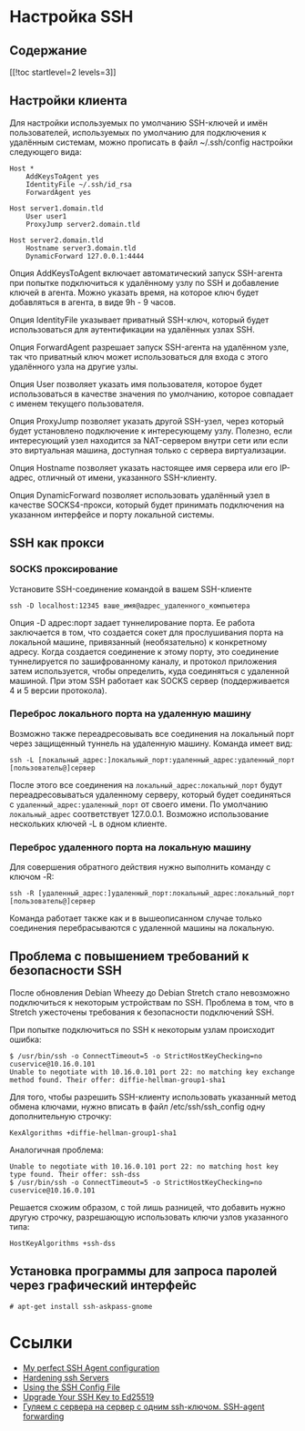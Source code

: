 Настройка SSH
=============

Содержание
----------

[[!toc startlevel=2 levels=3]]

Настройки клиента
-----------------

Для настройки используемых по умолчанию SSH-ключей и имён пользователей, используемых по умолчанию для подключения к удалённым системам, можно прописать в файл ~/.ssh/config настройки следующего вида:

    Host *
        AddKeysToAgent yes
        IdentityFile ~/.ssh/id_rsa
        ForwardAgent yes
  
    Host server1.domain.tld
        User user1
        ProxyJump server2.domain.tld
  
    Host server2.domain.tld
        Hostname server3.domain.tld
        DynamicForward 127.0.0.1:4444

Опция AddKeysToAgent включает автоматический запуск SSH-агента при попытке подключиться к удалённому узлу по SSH и добавление ключей в агента. Можно указать время, на которое ключ будет добавляться в агента, в виде 9h - 9 часов.

Опция IdentityFile указывает приватный SSH-ключ, который будет использоваться для аутентификации на удалённых узлах SSH.

Опция ForwardAgent разрешает запуск SSH-агента на удалённом узле, так что приватный ключ может использоваться для входа с этого удалённого узла на другие узлы.

Опция User позволяет указать имя пользователя, которое будет использоваться в качестве значения по умолчанию, которое совпадает с именем текущего пользователя.

Опция ProxyJump позволяет указать другой SSH-узел, через который будет установлено подключение к интересующему узлу. Полезно, если интересующий узел находится за NAT-сервером внутри сети или если это виртуальная машина, доступная только с сервера виртуализации.

Опция Hostname позволяет указать настоящее имя сервера или его IP-адрес, отличный от имени, указанного SSH-клиенту.

Опция DynamicForward позволяет использовать удалённый узел в качестве SOCKS4-прокси, который будет принимать подключения на указанном интерфейсе и порту локальной системы.

SSH как прокси
--------------

### SOCKS проксирование

Установите SSH-соединение командой в вашем SSH-клиенте

    ssh -D localhost:12345 ваше_имя@адрес_удаленного_компьютера

Опция -D адрес:порт задает туннелирование порта. Ее работа заключается в том, что создается сокет для прослушивания порта на локальной машине, привязанный (необязательно) к конкретному адресу. Когда создается соединение к этому порту, это соединение туннелируется по зашифрованному каналу, и протокол приложения затем используется, чтобы определить, куда соединяться с удаленной машиной. При этом SSH работает как SOCKS сервер (поддерживается 4 и 5 версии протокола).

### Переброс локального порта на удаленную машину

Возможно также переадресовывать все соединения на локальный порт через защищенный туннель на удаленную машину. Команда имеет вид:

    ssh -L [локальный_адрес:]локальный_порт:удаленный_адрес:удаленный_порт [пользователь@]сервер
  
После этого все соединения на `локальный_адрес:локальный_порт` будут переадресовываться удаленному серверу, который будет соединяться с `удаленный_адрес:удаленный_порт` от своего имени. По умолчанию `локальный_адрес` соответствует 127.0.0.1. Возможно использование нескольких ключей -L в одном клиенте.

### Переброс удаленного порта на локальную машину

Для совершения обратного действия нужно выполнить команду с ключом -R:

    ssh -R [удаленный_адрес:]удаленный_порт:локальный_адрес:локальный_порт [пользователь@]сервер

Команда работает также как и в вышеописанном случае только соединения перебрасываются с удаленной машины на локальную.

Проблема с повышением требований к безопасности SSH
---------------------------------------------------

После обновления Debian Wheezy до Debian Stretch стало невозможно подключиться к некоторым устройствам по SSH. Проблема в том, что в Stretch ужесточены требования к безопасности подключений SSH.

При попытке подключиться по SSH к некоторым узлам происходит ошибка:

    $ /usr/bin/ssh -o ConnectTimeout=5 -o StrictHostKeyChecking=no cuservice@10.16.0.101
    Unable to negotiate with 10.16.0.101 port 22: no matching key exchange method found. Their offer: diffie-hellman-group1-sha1

Для того, чтобы разрешить SSH-клиенту использовать указанный метод обмена ключами, нужно вписать в файл /etc/ssh/ssh_config одну дополнительную строчку:

    KexAlgorithms +diffie-hellman-group1-sha1

Аналогичная проблема:

    Unable to negotiate with 10.16.0.101 port 22: no matching host key type found. Their offer: ssh-dss
    $ /usr/bin/ssh -o ConnectTimeout=5 -o StrictHostKeyChecking=no cuservice@10.16.0.101

Решается схожим образом, с той лишь разницей, что добавить нужно другую строчку, разрешающую использовать ключи узлов указанного типа:

    HostKeyAlgorithms +ssh-dss

Установка программы для запроса паролей через графический интерфейс
-------------------------------------------------------------------

    # apt-get install ssh-askpass-gnome

Ссылки
======

* [My perfect SSH Agent configuration](https://jamezrin.name/my-perfect-ssh-agent-configuration)
* [Hardening ssh Servers](https://feeding.cloud.geek.nz/posts/hardening-ssh-servers/)
* [Using the SSH Config File](https://linuxize.com/post/using-the-ssh-config-file/)
* [Upgrade Your SSH Key to Ed25519](https://medium.com/risan/upgrade-your-ssh-key-to-ed25519-c6e8d60d3c54)
* [Гуляем с сервера на сервер с одним ssh-ключом. SSH-agent forwarding](https://debian.pro/567)
